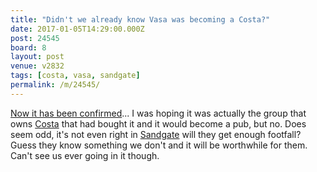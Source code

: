 ```yaml
---
title: "Didn't we already know Vasa was becoming a Costa?"
date: 2017-01-05T14:29:00.000Z
post: 24545
board: 8
layout: post
venue: v2832
tags: [costa, vasa, sandgate]
permalink: /m/24545/
---
```

<a href="http://www.kentonline.co.uk/folkestone/news/coffee-chain-on-way-with-118374/">Now it has been confirmed</a>... I was hoping it was actually the group that owns <a href="/wiki/costa">Costa</a> that had bought it and it would become a pub, but no. Does seem odd, it's not even right in <a href="/wiki/sandgate">Sandgate</a> will they get enough footfall? Guess they know something we don't and it will be worthwhile for them. Can't see us ever going in it though.
